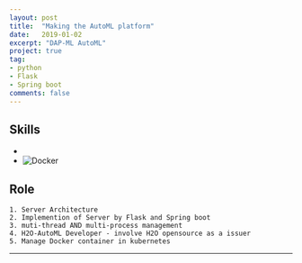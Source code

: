 ```yaml
---
layout: post
title:  "Making the AutoML platform"
date:   2019-01-02
excerpt: "DAP-ML AutoML"
project: true
tag:
- python 
- Flask
- Spring boot
comments: false
---
```


      
## Skills 
* <i class="devicon-java-plain" style="font-size:30px;"></i>
* <i class="devicon-python-plain" style="font-size:50px;"></i>
![Docker](https://cdn-images-1.medium.com/max/1600/1*9hGvYE5jegHm1r_97gH-jQ.png)

## Role
```
1. Server Architecture
2. Implemention of Server by Flask and Spring boot
3. muti-thread AND multi-process management
4. H2O-AutoML Developer - involve H2O opensource as a issuer
5. Manage Docker container in kubernetes
```

---

